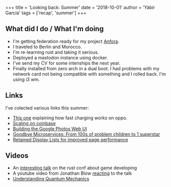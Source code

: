+++
title = 'Looking back: Summer'
date = '2018-10-01'
author = 'Yábir García'
tags = ['recap', 'summer']
+++

## What did I do / What I'm doing

* I'm getting federation ready for my project [Anfora](https://github.com/anforaProject).
* I traveled to Berlin and Morocco.
* I'm re-learning rust and taking it serious.
* Deployed a mastodon instance using docker.
* I've send my CV for some intenships the next year.
* Finally installed from zero arch in a dual boot. I had problems with
  my network card not being compatible with something and I rolled
  back. I'm using i3 wm.

## Links

I've colected various links this summer:

* [This one](https://mp.weixin.qq.com/s/WEgJ5i8aQiiPFgxMy54ZNA) explaining how fast charging works on oppo.
* [Scaling on coinbase](https://getpocket.com/redirect?url=https%3A%2F%2Fblog.coinbase.com%2Fhow-were-scaling-our-platform-for-spikes-in-customer-demand-4a047cb3139c&formCheck=9ce0757a0caebf28bdbdeb55259e3e44)
* [Building the Google Photos Web UI](https://medium.com/google-design/google-photos-45b714dfbed1)
* [Goodbye Microservices: From 100s of problem children to 1 superstar](https://segment.com/blog/goodbye-microservices/)
* [Retained Display Lists for improved page performance](https://hacks.mozilla.org/2018/06/retained-display-lists/)

## Videos

* An [interesting talk](https://kyren.github.io/2018/09/14/rustconf-talk.html) on the rust conf about game developing
* A youtube video from Jonathan Blow [reacting](https://youtu.be/4t1K66dMhWk) to the talk
* [Understanding Quantum Mechanics](https://www.youtube.com/watch?v=8Dso6Fv1FUw)

